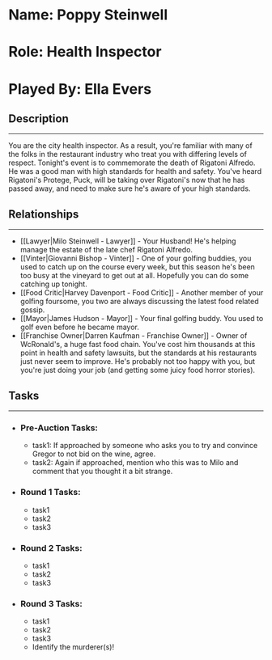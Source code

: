 # Name: Poppy Steinwell
# Role: Health Inspector
# Played By: Ella Evers

## Description
---
You are the city health inspector. As a result, you're familiar with many of the folks in the restaurant industry who treat you with differing levels of respect. Tonight's event is to commemorate the death of Rigatoni Alfredo. He was a good man with high standards for health and safety. You've heard Rigatoni's Protege, Puck, will be taking over Rigatoni's now that he has passed away, and need to make sure he's aware of your high standards.

## Relationships
---
- [[Lawyer|Milo Steinwell - Lawyer]]  - Your Husband! He's helping manage the estate of the late chef Rigatoni Alfredo.
- [[Vinter|Giovanni Bishop - Vinter]]  - One of your golfing buddies, you used to catch up on the course every week, but this season he's been too busy at the vineyard to get out at all. Hopefully you can do some catching up tonight.
- [[Food Critic|Harvey Davenport - Food Critic]]  - Another member of your golfing foursome, you two are always discussing the latest food related gossip.
- [[Mayor|James Hudson - Mayor]]  - Your final golfing buddy. You used to golf even before he became mayor.
- [[Franchise Owner|Darren Kaufman - Franchise Owner]] - Owner of WcRonald's, a huge fast food chain. You've cost him thousands at this point in health and safety lawsuits, but the standards at his restaurants just never seem to improve.  He's probably not too happy with you, but you're just doing your job (and getting some juicy food horror stories).


## Tasks
___
- ### Pre-Auction Tasks: 
	- task1: If approached by someone who asks you to try and convince Gregor to not bid on the wine, agree.
	- task2: Again if approached, mention who this was to Milo and comment that you thought it a bit strange.
- ### Round 1 Tasks:
	- task1
	- task2
	- task3
- ### Round 2 Tasks:
	- task1
	- task2
	- task3
- ### Round 3 Tasks:
	- task1
	- task2
	- task3
	- Identify the murderer(s)!